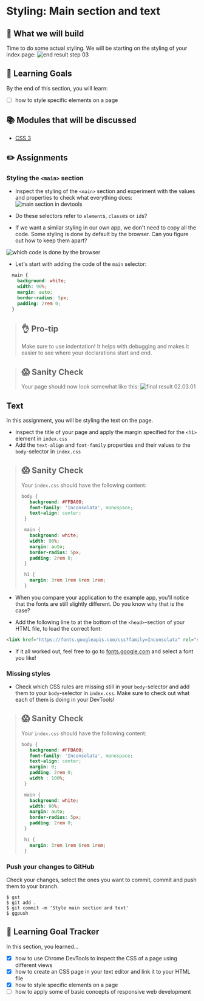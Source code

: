 # Styling: Main section and text

## 🎨 What we will build
Time to do some actual styling. We will be starting on the styling of your index page: 
![end result step 03](https://cd.sseu.re/Museum_Guide_2018-12-11_09-08-51.png)


## 🎯 Learning Goals
By the end of this section, you will learn:

* [ ] how to style specific elements on a page


## 📚 Modules that will be discussed

* [CSS 3]()


## ✏️ Assignments
### Styling the `<main>` section
* Inspect the styling of the `<main>` section and experiment with the values and properties to check what everything does:
![main section in devtools](https://cd.sseu.re/MuseumGuide_2018-12-05_14-54-42.png)

* Do these selectors refer to `element`s, `class`es or `id`s?

* If we want a similar styling in our own app, we don't need to copy all the code. Some styling is done by default by the browser. Can you figure out how to keep them apart?

![which code is done by the browser](https://cd.sseu.re/MuseumGuide_2018-12-05_15-00-48.png)

* Let's start with adding the code of the `main` selector:

```css
  main {
    background: white;
    width: 90%;
    margin: auto;
    border-radius: 5px;
    padding: 2rem 0;
  }
```

> ## 👌 Pro-tip
> Make sure to use indentation! It helps with debugging and makes it easier to see where your declarations start and end.


> ## 😱  Sanity Check
> Your page should now look somewhat like this:
> ![final result 02.03.01](https://cd.sseu.re/Museum_Guide_2018-12-07_09-24-52.png)

## Text
In this assignment, you will be styling the text on the page.

* Inspect the title of your page and apply the margin specified for the `<h1>` element in `index.css`
* Add the `text-align` and `font-family` properties and their values to the `body`-selector in `index.css`

> ## 😱  Sanity Check
> Your `index.css` should have the following content:
>```css
> body {
>    background: #FFBA00;
>    font-family: 'Inconsolata', monospace;
>    text-align: center;
>  }
>
>  main {
>    background: white;
>    width: 90%;
>    margin: auto;
>    border-radius: 5px;
>    padding: 2rem 0;
>  }
>
>  h1 {
>    margin: 3rem 1rem 6rem 1rem;
>  }
>```

* When you compare your application to the example app, you'll notice that the fonts are still slightly different. Do you know why that is the case?

* Add the following line to at the bottom of the `<head>`-section of your HTML file, to load the correct font: 
```html
<link href="https://fonts.googleapis.com/css?family=Inconsolata" rel="stylesheet">
```

* If it all worked out, feel free to go to [fonts.google.com](https://fonts.google.com/) and select a font you like!


### Missing styles
* Check which CSS rules are missing still in your `body`-selector and add them to your `body`-selector in `index.css`. Make sure to check out what each of them is doing in your DevTools!

> ## 😱  Sanity Check
> Your `index.css` should have the following content:
>```css
> body {
>    background: #FFBA00;
>    font-family: 'Inconsolata', monospace;
>    text-align: center;
>    margin: 0;
>    padding: 2rem 0;
>    width : 100%;
>  }
>
>  main {
>    background: white;
>    width: 90%;
>    margin: auto;
>    border-radius: 5px;
>    padding: 2rem 0;
>  }
>
>  h1 {
>    margin: 3rem 1rem 6rem 1rem;
>  }
>```
### Push your changes to GitHub
Check your changes, select the ones you want to commit, commit and push them to your branch.

 ```shell
 $ gst 
 $ git add .
 $ git commit -m 'Style main section and text'
 $ ggpush
 ```

## 🎯 Learning Goal Tracker
In this section, you learned...

* [X] how to use Chrome DevTools to inspect the CSS of a page using different views
* [X] how to create an CSS page in your text editor and link it to your HTML file
* [X] how to style specific elements on a page
* [ ] how to apply some of basic concepts of responsive web development
